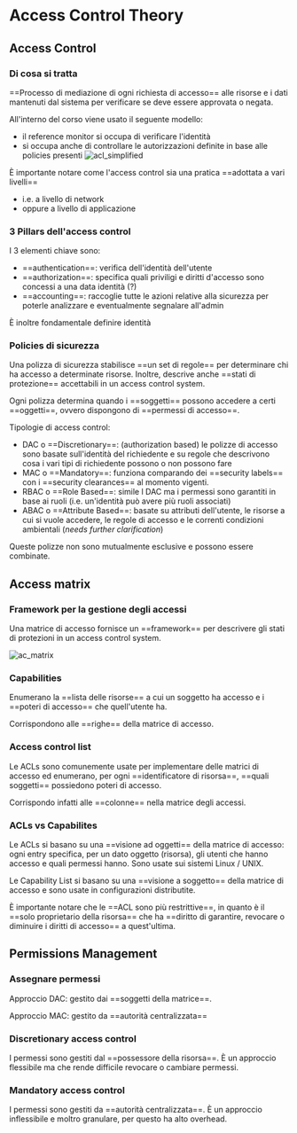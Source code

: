 # Access Control Theory

## Access Control

### Di cosa si tratta

==Processo di mediazione di ogni richiesta di accesso== alle risorse e i dati mantenuti dal sistema per verificare se deve essere approvata o negata.

All'interno del corso viene usato il seguente modello:
- il reference monitor si occupa di verificare l'identità
- si occupa anche di controllare le autorizzazioni definite in base alle policies presenti
![acl_simplified](./static/acl_simplified.png)

È importante notare come l'access control sia una pratica ==adottata a vari livelli==
- i.e. a livello di network 
- oppure a livello di applicazione  

### 3 Pillars dell'access control

I 3 elementi chiave sono:
- ==authentication==: verifica dell'identità dell'utente
- ==authorization==: specifica quali priviligi e diritti d'accesso sono concessi a una data identità (?)
- ==accounting==: raccoglie tutte le azioni relative alla sicurezza per poterle analizzare e eventualmente segnalare all'admin

È inoltre fondamentale definire identità

### Policies di sicurezza

Una polizza di sicurezza stabilisce ==un set di regole== per determinare chi ha accesso a determinate risorse.
Inoltre, descrive anche ==stati di protezione== accettabili in un access control system.  

Ogni polizza determina quando i ==soggetti== possono accedere a certi ==oggetti==, ovvero dispongono di 
==permessi di accesso==.

Tipologie di access control:
- DAC o ==Discretionary==: (authorization based) le polizze di accesso sono basate sull'identità del richiedente e su regole che descrivono cosa i vari tipi di richiedente possono o non possono fare
- MAC o ==Mandatory==: funziona comparando dei ==security labels== con i ==security clearances== al momento vigenti.
- RBAC o ==Role Based==: simile l DAC ma i permessi sono garantiti in base ai ruoli (i.e. un'identità può avere più ruoli associati)
- ABAC o ==Attribute Based==: basate su attributi dell'utente, le risorse a cui si vuole accedere, le regole di accesso e le correnti condizioni ambientali (*needs further clarification*)

Queste polizze non sono mutualmente esclusive e possono essere combinate.

## Access matrix

### Framework per la gestione degli accessi

Una matrice di accesso fornisce un ==framework== per descrivere gli stati di protezioni in un access control system. 

![ac_matrix](./static/ac_matrix.png)

### Capabilities

Enumerano la ==lista delle risorse== a cui un soggetto ha accesso e i ==poteri di accesso== che quell'utente ha.

Corrispondono alle ==righe== della matrice di accesso. 

### Access control list

Le ACLs sono comunemente usate per implementare delle matrici di accesso ed enumerano, per ogni ==identificatore di risorsa==, ==quali soggetti== possiedono poteri di accesso.

Corrispondo infatti alle ==colonne== nella matrice degli accessi.

### ACLs vs Capabilites

Le ACLs si basano su una ==visione ad oggetti== della matrice di accesso: ogni entry specifica, per un dato oggetto (risorsa), gli utenti che hanno accesso e quali permessi hanno.
Sono usate sui sistemi Linux / UNIX.

Le Capability List si basano su una ==visione a soggetto== della matrice di accesso e sono usate in configurazioni distributite.

È importante notare che le ==ACL sono più restrittive==, in quanto è il ==solo proprietario della risorsa== che ha ==diritto di garantire, revocare o diminuire i diritti di accesso== a quest'ultima.

## Permissions Management

### Assegnare permessi

Approccio DAC: gestito dai ==soggetti della matrice==.

Approccio MAC: gestito da ==autorità centralizzata==

### Discretionary access control

I permessi sono gestiti dal ==possessore della risorsa==. È un approccio flessibile ma che rende difficile revocare o cambiare permessi. 

### Mandatory access control

I permessi sono gestiti da ==autorità centralizzata==. È un approccio inflessibile e moltro granulare, per questo ha alto overhead.
